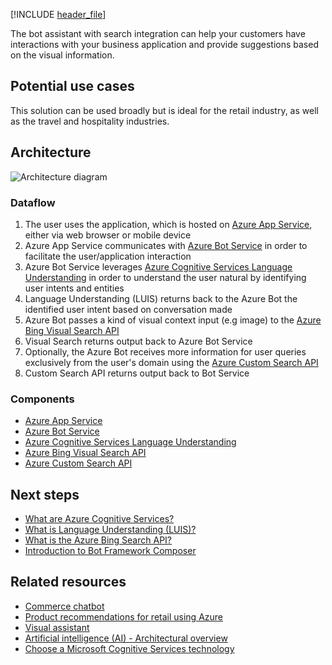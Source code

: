 [!INCLUDE [header_file](../../../includes/sol-idea-header.md)]

The bot assistant with search integration can help your customers have interactions with your business application and provide suggestions based on the visual information.

## Potential use cases

This solution can be used broadly but is ideal for the retail industry, as well as the travel and hospitality industries.

## Architecture

![Architecture diagram](aajaluwa1/architecture-center-pr/docs/solution-ideas/media/Bot_Assistant_Architecture.png)

### Dataflow

1. The user uses the application, which is hosted on [Azure App Service](/azure/app-service/), either via web browser or mobile device
1. Azure App Service communicates with [Azure Bot Service](/azure/bot-service/) in order to facilitate the user/application interaction
1. Azure Bot Service leverages [Azure Cognitive Services Language Understanding](/azure/cognitive-services/luis/what-is-luis) in order to understand the user natural by identifying user intents and entities
1. Language Understanding (LUIS) returns back to the Azure Bot the identified user intent based on conversation made
1. Azure Bot passes a kind of visual context input (e.g image) to the [Azure Bing Visual Search API](/azure/cognitive-services/bing-visual-search)
1. Visual Search returns output back to Azure Bot Service
1. Optionally, the Azure Bot receives more information for user queries exclusively from the user's domain using the [Azure Custom Search API](/azure/cognitive-services/bing-custom-search)
1. Custom Search API returns output back to Bot Service

### Components

* [Azure App Service](/azure/app-service/)
* [Azure Bot Service](/azure/bot-service/)
* [Azure Cognitive Services Language Understanding](/azure/cognitive-services/luis/what-is-luis)
* [Azure Bing Visual Search API](/azure/cognitive-services/bing-visual-search)
* [Azure Custom Search API](/azure/cognitive-services/bing-custom-search)

## Next steps

* [What are Azure Cognitive Services?](/azure/cognitive-services/what-are-cognitive-services)
* [What is Language Understanding (LUIS)?](/azure/cognitive-services/luis/what-is-luis)
* [What is the Azure Bing Search API?](/azure/cognitive-services/bing-web-search)
* [Introduction to Bot Framework Composer](/composer/introduction)

## Related resources

* [Commerce chatbot](./commerce-chatbot.yml)
* [Product recommendations for retail using Azure](./product-recommendations.yml)
* [Visual assistant](./visual-assistant.yml)
* [Artificial intelligence (AI) - Architectural overview](../../data-guide/big-data/ai-overview.md)
* [Choose a Microsoft Cognitive Services technology](../../data-guide/technology-choices/cognitive-services.md)
